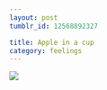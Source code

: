```yaml
---
layout: post
tumblr_id: 12568892327

title: Apple in a cup
category: feelings
---
```


![](http://24.media.tumblr.com/tumblr_luexfveRht1r2leoqo1_1280.png)
